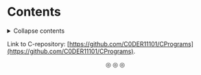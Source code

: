 # Contents
<details>
<summary>Collapse contents</summary>

1. [Basics](https://github.com/C0DER11101/CPP/tree/quickCPP/Basics).
2. [Memory management](https://github.com/C0DER11101/CPP/tree/quickCPP/MemManagement).
3. [Type conversions](https://github.com/C0DER11101/CPP/blob/quickCPP/TypeConversions/1.md).
4. [Functions](https://github.com/C0DER11101/CPP/tree/quickCPP/Functions).
5. [Classes and objects](https://github.com/C0DER11101/CPP/tree/quickCPP/ClassesAndObjects).
6. [Friendly functions](https://github.com/C0DER11101/CPP/tree/quickCPP/FriendlyFunctions).
7. [Pointers to class members](https://github.com/C0DER11101/CPP/tree/quickCPP/PointersToClassMembers).
8. [Local classes](https://github.com/C0DER11101/CPP/tree/quickCPP/LocalClasses).
9. [Constructors and destructors](https://github.com/C0DER11101/CPP/tree/quickCPP/ConstructorsDestructors).
10. [Inheritance](https://github.com/C0DER11101/CPP/tree/quickCPP/Inheritance).
11. [Constructors in Derived classes](https://github.com/C0DER11101/CPP/tree/quickCPP/ConstructorsInDerivedClasses).
12. [Embedded classes](https://github.com/C0DER11101/CPP/tree/quickCPP/EmbeddedClasses).
13. [Operator overloading](https://github.com/C0DER11101/CPP/tree/quickCPP/OperatorOverloading).
14. [Type conversions in classes](https://github.com/C0DER11101/CPP/tree/quickCPP/Conversions).
15. [Pointers, virtual functions and polymorphism](https://github.com/C0DER11101/CPP/tree/quickCPP/PointersVirtualFunctionsAndPolymorphism).
	1. [The `this` pointer](https://github.com/C0DER11101/CPP/tree/quickCPP/PointersVirtualFunctionsAndPolymorphism/ThisPointer).
	2. [Abstract classes](https://github.com/C0DER11101/CPP/tree/quickCPP/AbstractClasses).
	3. [Virtual functions](https://github.com/C0DER11101/CPP/tree/quickCPP/PointersVirtualFunctionsAndPolymorphism/VirtualFunctions).
	4. [Virtual constructors and destructors](https://github.com/C0DER11101/CPP/tree/quickCPP/PointersVirtualFunctionsAndPolymorphism/VirtualConstructorsAndDestructors).
	5. [Polymorphism](https://github.com/C0DER11101/CPP/tree/quickCPP/PointersVirtualFunctionsAndPolymorphism/Polymorphism).
16. [Templates](https://github.com/C0DER11101/CPP/tree/quickCPP/Templates)[**INCOMPLETE: Non-type template arguments left**].
17. [Exception handling](https://github.com/C0DER11101/CPP/tree/quickCPP/ExceptionHandling)[**INCOMPLETE**].

</details>

Link to C-repository:  [https://github.com/C0DER11101/CPrograms](https://github.com/C0DER11101/CPrograms).

<p align="center">
&#9678; &#9678; &#9678;
</p>
